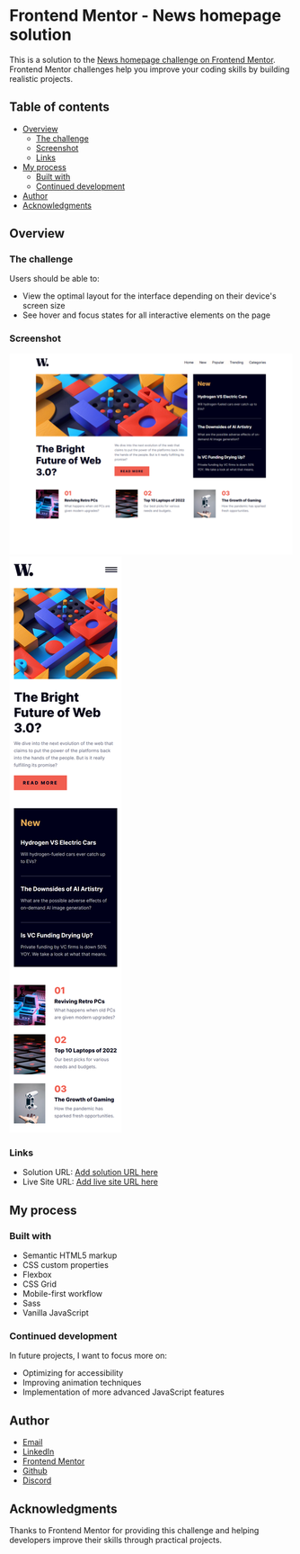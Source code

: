 # Frontend Mentor - News homepage solution

This is a solution to the [News homepage challenge on Frontend Mentor](https://www.frontendmentor.io/challenges/news-homepage-H6SWTa1MFl). Frontend Mentor challenges help you improve your coding skills by building realistic projects.

## Table of contents

- [Overview](#overview)
  - [The challenge](#the-challenge)
  - [Screenshot](#screenshot)
  - [Links](#links)
- [My process](#my-process)
  - [Built with](#built-with)
  - [Continued development](#continued-development)
- [Author](#author)
- [Acknowledgments](#acknowledgments)

## Overview

### The challenge

Users should be able to:

- View the optimal layout for the interface depending on their device's screen size
- See hover and focus states for all interactive elements on the page

### Screenshot

![Desktop View](./screenshots/desktop.png)
![Mobile View](./screenshots/mobile.png)

### Links

- Solution URL: [Add solution URL here](https://github.com/ibrahimmurad/news-homepage)
- Live Site URL: [Add live site URL here](https://ibrahimmurad.github.io/news-homepage/)

## My process

### Built with

- Semantic HTML5 markup
- CSS custom properties
- Flexbox
- CSS Grid
- Mobile-first workflow
- Sass
- Vanilla JavaScript

### Continued development

In future projects, I want to focus more on:

- Optimizing for accessibility
- Improving animation techniques
- Implementation of more advanced JavaScript features

## Author

- [Email](mailto:ibrahimmorad31@gmail.com)
- [LinkedIn](https://www.linkedin.com/in/ibrahim-morad-228410209/)
- [Frontend Mentor](https://www.frontendmentor.io/profile/IbrahimMurad)
- [Github](https://github.com/ibrahimmurad/)
- [Discord](https://discord.com/users/ibrahimmorad)

## Acknowledgments

Thanks to Frontend Mentor for providing this challenge and helping developers improve their skills through practical projects.
